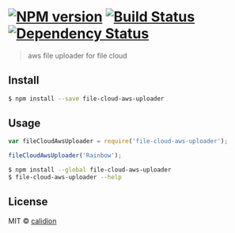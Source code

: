 #  [![NPM version][npm-image]][npm-url] [![Build Status][travis-image]][travis-url] [![Dependency Status][daviddm-image]][daviddm-url]

> aws file uploader for file cloud


## Install

```sh
$ npm install --save file-cloud-aws-uploader
```


## Usage

```js
var fileCloudAwsUploader = require('file-cloud-aws-uploader');

fileCloudAwsUploader('Rainbow');
```

```sh
$ npm install --global file-cloud-aws-uploader
$ file-cloud-aws-uploader --help
```


## License

MIT © [calidion](blog.3gcnbeta.com)


[npm-image]: https://badge.fury.io/js/file-cloud-aws-uploader.svg
[npm-url]: https://npmjs.org/package/file-cloud-aws-uploader
[travis-image]: https://travis-ci.org/calidion/file-cloud-aws-uploader.svg?branch=master
[travis-url]: https://travis-ci.org/calidion/file-cloud-aws-uploader
[daviddm-image]: https://david-dm.org/calidion/file-cloud-aws-uploader.svg?theme=shields.io
[daviddm-url]: https://david-dm.org/calidion/file-cloud-aws-uploader
